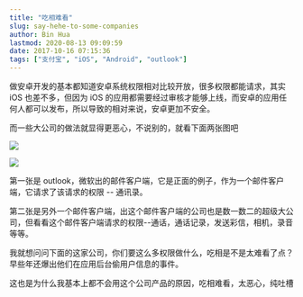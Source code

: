 ```yaml
---
title: "吃相难看"
slug: say-hehe-to-some-companies
author: Bin Hua
lastmod: 2020-08-13 09:09:59
date: 2017-10-16 07:15:36
tags: ["支付宝", "iOS", "Android", "outlook"]
---
```


做安卓开发的基本都知道安卓系统权限相对比较开放，很多权限都能请求，其实 iOS 也差不多，但因为 iOS 的应用都需要经过审核才能够上线，而安卓的应用任何人都可以发布，所以导致的相对来说，安卓更加不安全。

而一些大公司的做法就显得更恶心，不说别的，就看下面两张图吧

![](/imgs/say-hehe-to-some-companies-01.jpeg)

![](/imgs/say-hehe-to-some-companies-02.jpg)

第一张是 outlook，微软出的邮件客户端，它是正面的例子，作为一个邮件客户端，它请求了该请求的权限 -- 通讯录。

第二张是另外一个邮件客户端，出这个邮件客户端的公司也是数一数二的超级大公司，但看看这个邮件客户端请求的权限--通话，通话记录，发送彩信，相机，录音等等。

我就想问问下面的这家公司，你们要这么多权限做什么，吃相是不是太难看了点？早些年还爆出他们在应用后台偷用户信息的事件。

这也是为什么我基本上都不会用这个公司产品的原因，吃相难看，太恶心，纯吐槽
